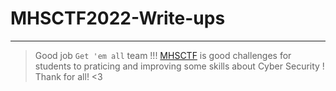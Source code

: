 # MHSCTF2022-Write-ups
---
>Good job `Get 'em all` team !!!
>[MHSCTF](https://mhsctf2022.ctfd.io/) is good challenges for students to praticing and improving some skills about Cyber Security !
>Thank for all! <3 
